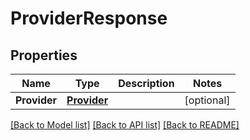 # ProviderResponse

## Properties
Name | Type | Description | Notes
------------ | ------------- | ------------- | -------------
**Provider** | [**Provider**](Provider.md) |  | [optional] 

[[Back to Model list]](../README.md#documentation-for-models) [[Back to API list]](../README.md#documentation-for-api-endpoints) [[Back to README]](../README.md)


